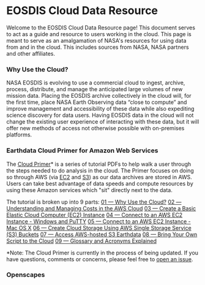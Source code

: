 # EOSDIS Cloud Data Resource

Welcome to the EOSDIS Cloud Data Resource page! This document serves to act as a guide and resource to users working in the cloud. 
This page is meant to serve as an amalgamation of NASA's resources for using data from and in the cloud. This includes sources from NASA, NASA partners and other affiliates. 

### Why Use the Cloud?
NASA EOSDIS is evolving to use a commercial cloud to ingest, archive, process, distribute, and manage the anticipated large volumes of new mission data. Placing the EOSDIS archive collectively in the cloud will, for the first time, place NASA Earth Observing data “close to compute” and improve management and accessibility of these data while also expediting science discovery for data users. Having EOSDIS data in the cloud will not change the existing user experience of interacting with these data, but it will offer new methods of access not otherwise possible with on-premises platforms.



### Earthdata Cloud Primer for Amazon Web Services
The [Cloud Primer](https://www.earthdata.nasa.gov/learn/webinars-and-tutorials/cloud-primer-amazon-web-services)* is a series of tutorial PDFs to help walk a user through the steps needed to do analysis in the cloud. The Primer focuses on doing so through AWS (via [EC2](https://aws.amazon.com/ec2/) and [S3](https://aws.amazon.com/s3/)) as our data archives are stored in AWS. Users can take best advantage of data speeds and compute resources by using these Amazon services which "sit" directly next to the data. 

The tutorial is broken up into 9 parts: 
[01 — Why Use the Cloud?](https://www.earthdata.nasa.gov/sites/default/files/imported/01_Why_Use_the_Cloud.pdf)
[02 — Understanding and Managing Costs in the AWS Cloud](https://www.earthdata.nasa.gov/sites/default/files/imported/02_Understanding_and_Managing_Costs_in_the_AWS_Cloud.pdf)
[03 — Create a Basic Elastic Cloud Computer (EC2) Instance](https://www.earthdata.nasa.gov/sites/default/files/imported/03_Create_a_Basic_Elastic_Cloud_Compute__EC2__Instance.pdf)
[04 — Connect to an AWS EC2 Instance - Windows and PuTTY](https://www.earthdata.nasa.gov/sites/default/files/imported/04_Connect_to_an_AWS_EC2_Instance_-_Windows_and_PuTTY.pdf)
[05 — Connect to an AWS EC2 Instance - Mac OS X](https://www.earthdata.nasa.gov/sites/default/files/imported/05_Connect_to_an_AWS_EC2_Instance_-_Mac_OS_X.pdf)
[06 — Create Cloud Storage Using AWS Single Storage Service (S3) Buckets](https://www.earthdata.nasa.gov/sites/default/files/imported/06_Create_Cloud_Storage_Using_AWS_Single_Storage_Service__S3__Buckets.pdf)
[07 — Access AWS-hosted S3 Earthdata](https://www.earthdata.nasa.gov/sites/default/files/imported/07_Access_AWS-hosted_S3_Earthdata.pdf)
[08 — Bring Your Own Script to the Cloud](https://www.earthdata.nasa.gov/sites/default/files/imported/08_Bring_Your_Own_Script_to_the_Cloud.pdf)
[09 — Glossary and Acronyms Explained](https://www.earthdata.nasa.gov/sites/default/files/imported/09_Glossary_and_Acronyms_Explained.pdf)

*Note: The Cloud Primer is currently in the process of being updated. If you have questions, comments or concerns, please feel free to [open an issue](https://github.com/eosdis-nasa/cloud-data-resource/issues). 


### Openscapes
